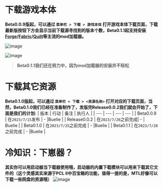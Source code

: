 # 下载游戏本体
**Beta0.0.9版起，可以通过 `菜单栏 > 下载 > 游戏本体` 打开游戏本体下载页面，下载最新版按钮下方会显示当前下载源寻找到的版本个数，Beta0.1.1起支持安装[Forge](https://files.minecraftforge.net/net/minecraftforge/forge/)/[Fabric](https://fabricmc.net/)/[Quilt](https://quiltmc.org/en/)等主流的mod加载器。**

![image](https://github.com/Buelie/MinecraftTechLauncher/assets/111875719/a5f3ead3-b15a-413d-b69e-c7a0203cd074)

![image](https://github.com/Buelie/MinecraftTechLauncher/assets/111875719/2956ab42-4b76-4ac8-867c-5b00b3ec7abf)

> **Beta0.1.1我们还在努力中，因为mod加载器的安装并不轻松**

# 下载其它资源
**Beta0.1.0版起，可以通过 `菜单栏 > 下载 > <资源名称>` 打开对应的下载页面，当然，Beta0.1.0我们已经在准备制作了，发版完Release0.0.2我们就会开始了，下面是我们的计划:**
| 版本 | 行动 | 备注 | 执行人 |
| --- | --- | --- | --- |
| Beta0.0.9 | 在`2023/7/15`发布 | - |Buelie |
| Release0.0.2 | 在`2023/7/20`之前完成| - | Buelie |
| Beta0.1.0 | 在`2023/7/25`之前完成 | - |Buelie |
| Beta0.1.1 | 在`2023/7/28`之前完成 | - |Buelie | 

# 冷知识：下崽器？
**其实你可以用启动器当下载器使用哦，启动器的内置下载模块可以用来下载其它文件的（这个灵感其实来源于PCL II中百宝箱的功能，值得一提的是，MTL好像可以下载一些网盘的资源哦）**
![image](https://github.com/Buelie/MinecraftTechLauncher/assets/111875719/77555991-2cfd-4fd6-bff2-f2a472d6bf82)
